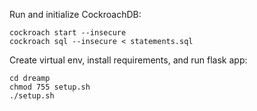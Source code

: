 Run and initialize CockroachDB:
```
cockroach start --insecure
cockroach sql --insecure < statements.sql
```

Create virtual env, install requirements, and run flask app:
```
cd dreamp
chmod 755 setup.sh
./setup.sh
```